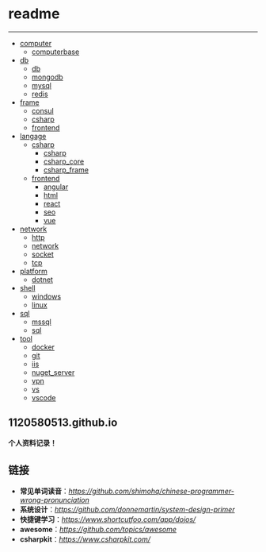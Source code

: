 # readme

---

* [computer](#)
  * [computerbase](computer/computerbase.md)
* [db](#)
  * [db](db/db.md)
  * [mongodb](db/mongodb.md)
  * [mysql](db/mysql.md)
  * [redis](db/redis.md)
* [frame](#)
  * [consul](frame/consul.md)
  * [csharp](frame/csharp.md)
  * [frontend](frame/frontend.md)
* [langage](#)
  * [csharp](#)
    * [csharp](langage/csharp/csharp.md)
    * [csharp_core](langage/csharp/csharp_core.md)
    * [csharp_frame](langage/csharp/csharp_frame.md)
  * [frontend](#)
    * [angular](langage/frontend/angular.md)
    * [html](langage/frontend/html.md)
    * [react](langage/frontend/react.md)
    * [seo](langage/frontend/seo.md)
    * [vue](langage/frontend/vue.md)
* [network](#)
  * [http](network/http.md)
  * [network](network/network.md)
  * [socket](network/socket.md)
  * [tcp](network/tcp.md)
* [platform](#)
  * [dotnet](platform/dotnet.md)
* [shell](#)
  * [windows](shell/windows.md)
  * [linux](shell/linux.md)
* [sql](#)
  * [mssql](sql/mssql.md)
  * [sql](sql/sql.md)
* [tool](#)
  * [docker](tool/docker.md)
  * [git](tool/git.md)
  * [iis](tool/iis.md)
  * [nuget_server](tool/nuget_server.md)
  * [vpn](tool/vpn.md)
  * [vs](tool/vs.md)
  * [vscode](tool/vscode.md)

## 1120580513.github.io
**个人资料记录！**

## 链接
- **常见单词读音**：*https://github.com/shimohq/chinese-programmer-wrong-pronunciation*
- **系统设计**：*https://github.com/donnemartin/system-design-primer*
- **快捷键学习**：*https://www.shortcutfoo.com/app/dojos/*
- **awesome**：*https://github.com/topics/awesome*
- **csharpkit**：*https://www.csharpkit.com/*